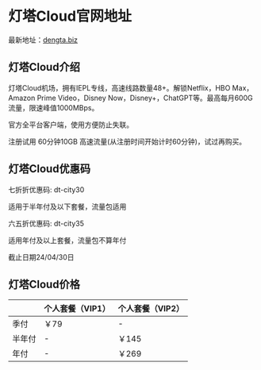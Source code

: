 # 灯塔Cloud官网地址

最新地址：[dengta.biz](https://dtcloud.pro/#/register?code=VvO4c9HV)

## 灯塔Cloud介绍

灯塔Cloud机场，拥有IEPL专线，高速线路数量48+。解锁Netflix，HBO Max，Amazon Prime Video，Disney Now，Disney+，ChatGPT等。最高每月600G流量，限速峰值1000MBps。

官方全平台客户端，使用方便防止失联。

注册试用 60分钟10GB 高速流量(从注册时间开始计时60分钟)，试过再购买。

## 灯塔Cloud优惠码

七折折优惠码: dt-city30

适用于半年付及以下套餐，流量包适用

六五折优惠码: dt-city35

适用年付及以上套餐，流量包不算年付

截止日期24/04/30日

## 灯塔Cloud价格

||个人套餐（VIP1）|个人套餐（VIP2）|
|----|----|----|
|季付|￥79|-|
|半年付|-|￥145|
|年付|-|￥269|
